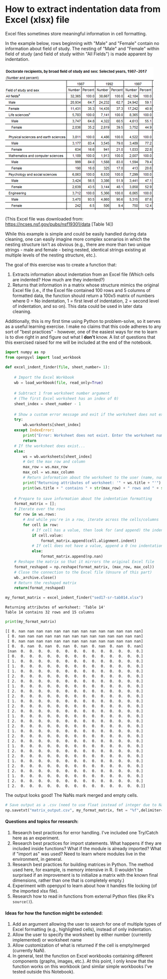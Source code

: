 
# How to extract indentation data from Excel (xlsx) file

Excel files sometimes store meaningful information in cell formatting.

In the example below, rows beginning with "Male" and "Female" contain no information about field of study. The nesting of "Male" and "Female" within field of study (and field of study within "All Fields") is made apparent by indentation.
<br/><br/>
![](excel_indent_example.PNG)
<br/><br/>
(This Excel file was downloaded from: https://ncses.nsf.gov/pubs/nsf19301/data [Table 14])

While this example is simple and could be easily handled during data cleaning, one can easily imagine more complex scenarios in which the nesting structure isn't as obvious (e.g., there are more than two unique strings - male and female - being nested, identical strings existing at multiple levels of the nesting structure, etc.).

The goal of this exercise was to create a function that:
1. Extracts information about indentation from an Excel file (Which cells are indented? How much are they indented?)
2. Returns that information in a matrix whose structure mimics the original Excel file (i.e., if the Excel file contained 100 rows and 5 columns of formatted data, the function should return a 100x5 matrix of numbers where 0 = No indentation, 1 = first level of indentation, 2 = second level of indentation, and so on). This data could be used in later data cleaning.

Additionally, this is my first time using Python to problem-solve, so it serves as a useful learning exercise. I make no claims that this code adheres to any sort of "best practices" - however, one of the easiest ways for me to learn is to dive right in and figure out what I <b>don't</b> know. A list of questions that this exercised raised for me will be included at the end of the notebook.


```python
import numpy as np 
from openpyxl import load_workbook
```


```python
def excel_indent_finder(file, sheet_number= 1):
    
    # Import the Excel Workbook
    wb = load_workbook(file, read_only=True)
    
    # Subtract 1 from worksheet number argument
    # (The first Excel worksheet has an index of 0)
    sheet_index = sheet_number - 1
    
    # Show a custom error message and exit if the worksheet does not exist.
    try:
        wb.worksheets[sheet_index] 
    except IndexError:
        print("Error: Worksheet does not exist. Enter the worksheet number as an interger starting from 1.")
        return
    # If the worksheet does exist...
    else:
        ws = wb.worksheets[sheet_index] 
        # Get the max row and column
        max_row = ws.max_row
        max_col = ws.max_column
        # Return information about the worksheet to the user (name, number of rows and columns)
        print("Returning attributes of worksheet: '" + ws.title + "'")
        print(ws.title + " contains " + str(max_row) + " rows and " + str(max_col) + " columns")

    # Prepare to save information about the indentation formatting
    format_matrix = [];
    # Iterate over the rows
    for row in ws.rows:
        # And while you're in a row, iterate across the cells/columns
        for cell in row:
            # If cell has a value, then look for (and append) the indentation information
            if cell.value: 
                format_matrix.append(cell.alignment.indent)  
            # If cell does not have a value, append a 0 (no indentation)
            else:
                format_matrix.append(np.nan)
    # Reshape the matrix so that it mirrors the original Excel file
    format_reshaped = np.reshape(format_matrix, (max_row, max_col)) 
    # Close the connection to the Excel file (Unsure of this part)
    wb._archive.close()
    # Return the reshaped matrix
    return(format_reshaped)
```


```python
my_format_matrix = excel_indent_finder("sed17-sr-tab014.xlsx")
```

    Returning attributes of worksheet: 'Table 14'
    Table 14 contains 32 rows and 15 columns
    


```python
print(my_format_matrix)
```

    [[ 0. nan nan nan nan nan nan nan nan nan nan nan nan nan nan]
     [ 0. nan nan nan nan nan nan nan nan nan nan nan nan nan nan]
     [ 0. nan nan nan nan nan nan nan nan nan nan nan nan nan nan]
     [ 0.  0. nan  0. nan  0. nan  0. nan  0. nan  0. nan  0. nan]
     [nan  0.  0.  0.  0.  0.  0.  0.  0.  0.  0.  0.  0.  0.  0.]
     [ 0.  0.  0.  0.  0.  0.  0.  0.  0.  0.  0.  0.  0.  0.  0.]
     [ 1.  0.  0.  0.  0.  0.  0.  0.  0.  0.  0.  0.  0.  0.  0.]
     [ 1.  0.  0.  0.  0.  0.  0.  0.  0.  0.  0.  0.  0.  0.  0.]
     [ 1.  0.  0.  0.  0.  0.  0.  0.  0.  0.  0.  0.  0.  0.  0.]
     [ 2.  0.  0.  0.  0.  0.  0.  0.  0.  0.  0.  0.  0.  0.  0.]
     [ 2.  0.  0.  0.  0.  0.  0.  0.  0.  0.  0.  0.  0.  0.  0.]
     [ 1.  0.  0.  0.  0.  0.  0.  0.  0.  0.  0.  0.  0.  0.  0.]
     [ 2.  0.  0.  0.  0.  0.  0.  0.  0.  0.  0.  0.  0.  0.  0.]
     [ 2.  0.  0.  0.  0.  0.  0.  0.  0.  0.  0.  0.  0.  0.  0.]
     [ 1.  0.  0.  0.  0.  0.  0.  0.  0.  0.  0.  0.  0.  0.  0.]
     [ 2.  0.  0.  0.  0.  0.  0.  0.  0.  0.  0.  0.  0.  0.  0.]
     [ 2.  0.  0.  0.  0.  0.  0.  0.  0.  0.  0.  0.  0.  0.  0.]
     [ 1.  0.  0.  0.  0.  0.  0.  0.  0.  0.  0.  0.  0.  0.  0.]
     [ 2.  0.  0.  0.  0.  0.  0.  0.  0.  0.  0.  0.  0.  0.  0.]
     [ 2.  0.  0.  0.  0.  0.  0.  0.  0.  0.  0.  0.  0.  0.  0.]
     [ 1.  0.  0.  0.  0.  0.  0.  0.  0.  0.  0.  0.  0.  0.  0.]
     [ 2.  0.  0.  0.  0.  0.  0.  0.  0.  0.  0.  0.  0.  0.  0.]
     [ 2.  0.  0.  0.  0.  0.  0.  0.  0.  0.  0.  0.  0.  0.  0.]
     [ 1.  0.  0.  0.  0.  0.  0.  0.  0.  0.  0.  0.  0.  0.  0.]
     [ 2.  0.  0.  0.  0.  0.  0.  0.  0.  0.  0.  0.  0.  0.  0.]
     [ 2.  0.  0.  0.  0.  0.  0.  0.  0.  0.  0.  0.  0.  0.  0.]
     [ 1.  0.  0.  0.  0.  0.  0.  0.  0.  0.  0.  0.  0.  0.  0.]
     [ 2.  0.  0.  0.  0.  0.  0.  0.  0.  0.  0.  0.  0.  0.  0.]
     [ 2.  0.  0.  0.  0.  0.  0.  0.  0.  0.  0.  0.  0.  0.  0.]
     [ 1.  0.  0.  0.  0.  0.  0.  0.  0.  0.  0.  0.  0.  0.  0.]
     [ 2.  0.  0.  0.  0.  0.  0.  0.  0.  0.  0.  0.  0.  0.  0.]
     [ 2.  0.  0.  0.  0.  0.  0.  0.  0.  0.  0.  0.  0.  0.  0.]]
    

The output looks good! The NaNs mark merged and empty cells.


```python
# Save output as a .csv (need to use float instead of integer due to NaNs)
np.savetxt("matrix_output.csv", my_format_matrix, fmt = "%f",delimiter=",")
```

#### Questions and topics for research:
1. Research best practices for error handling. I've included one Try/Catch here as an experiment.
2. Research best practices for import statements. What happens if they are included inside functions? What if the module is already imported? What if "import as" was used? Need to learn where modules live in the environment, in general.
3. Research best practices for building matrices in Python. The method used here, for example, is memory intensive in R. (I wouldn't be surprised if an improvement is to initialize a matrix with the known final dimensions, rather than one that is completely empty.)
4. Experiment with openpyxl to learn about how it handles file locking (of the imported xlsx file).
5. Research how to read in functions from external Python files (like R's `source()`).

#### Ideas for how the function might be extended:
1. Add an argument allowing the user to search for one of multiple types of Excel formatting (e.g., highlighted cells), instead of only indentation.
2. Allow the user to specify the worksheet by either number (currently implemented) or worksheet name
3. Allow customization of what is returned if the cell is empty/merged (currently NaN). 
4. In general, test the function on Excel workbooks containing different components (graphs, images, etc.). At this point, I only know that the function works on this workbook (and similar simple workbooks I've tested outside this Notebook).
